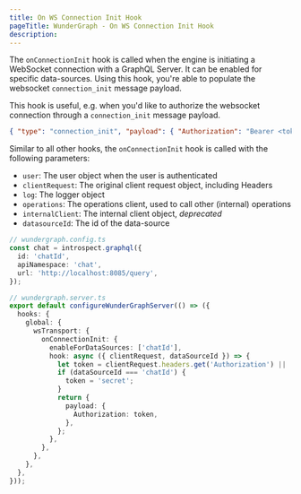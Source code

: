 ```yaml
---
title: On WS Connection Init Hook
pageTitle: WunderGraph - On WS Connection Init Hook
description:
---
```


The `onConnectionInit` hook is called when the engine is initiating a WebSocket connection with a GraphQL Server.
It can be enabled for specific data-sources.
Using this hook, you're able to populate the websocket `connection_init` message payload.

This hook is useful, e.g. when you'd like to authorize the websocket connection through a `connection_init` message payload.

```json
{ "type": "connection_init", "payload": { "Authorization": "Bearer <token>" } }
```

Similar to all other hooks,
the `onConnectionInit` hook is called with the following parameters:

- `user`: The user object when the user is authenticated
- `clientRequest`: The original client request object, including Headers
- `log`: The logger object
- `operations`: The operations client, used to call other (internal) operations
- `internalClient`: The internal client object, _deprecated_
- `datasourceId`: The id of the data-source

```typescript
// wundergraph.config.ts
const chat = introspect.graphql({
  id: 'chatId',
  apiNamespace: 'chat',
  url: 'http://localhost:8085/query',
});

// wundergraph.server.ts
export default configureWunderGraphServer(() => ({
  hooks: {
    global: {
      wsTransport: {
        onConnectionInit: {
          enableForDataSources: ['chatId'],
          hook: async ({ clientRequest, dataSourceId }) => {
            let token = clientRequest.headers.get('Authorization') || '';
            if (dataSourceId === 'chatId') {
              token = 'secret';
            }
            return {
              payload: {
                Authorization: token,
              },
            };
          },
        },
      },
    },
  },
}));
```
